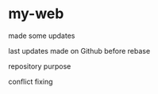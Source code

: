# my-web

made some updates

last updates made on Github before rebase


repository purpose

conflict fixing
